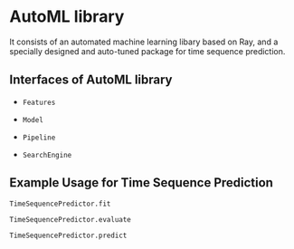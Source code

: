 # AutoML library

It consists of an automated machine learning libary based on Ray, and a specially designed and auto-tuned package for time sequence prediction.

## Interfaces of AutoML library

- ```Features```

- ```Model```

- ```Pipeline```

- ```SearchEngine```

## Example Usage for Time Sequence Prediction

```TimeSequencePredictor.fit```

```TimeSequencePredictor.evaluate ```

```TimeSequencePredictor.predict```
